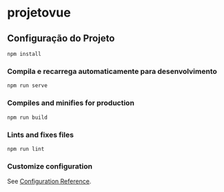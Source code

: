 # projetovue

## Configuração do Projeto
```
npm install
```

### Compila e recarrega automaticamente para desenvolvimento
```
npm run serve
```

### Compiles and minifies for production
```
npm run build
```

### Lints and fixes files
```
npm run lint
```

### Customize configuration
See [Configuration Reference](https://cli.vuejs.org/config/).
